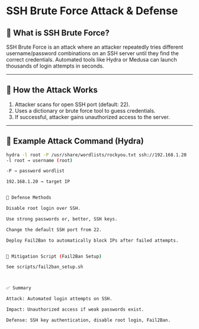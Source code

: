 # SSH Brute Force Attack & Defense

## 🔹 What is SSH Brute Force?
SSH Brute Force is an attack where an attacker repeatedly tries different username/password combinations on an SSH server until they find the correct credentials. Automated tools like Hydra or Medusa can launch thousands of login attempts in seconds.

---

## 🔹 How the Attack Works
1. Attacker scans for open SSH port (default: 22).
2. Uses a dictionary or brute force tool to guess credentials.
3. If successful, attacker gains unauthorized access to the server.

---

## 🔹 Example Attack Command (Hydra)
```bash
hydra -l root -P /usr/share/wordlists/rockyou.txt ssh://192.168.1.20
-l root → username (root)

-P → password wordlist

192.168.1.20 → target IP


🔹 Defense Methods

Disable root login over SSH.

Use strong passwords or, better, SSH keys.

Change the default SSH port from 22.

Deploy Fail2Ban to automatically block IPs after failed attempts.


🔹 Mitigation Script (Fail2Ban Setup)

See scripts/fail2ban_setup.sh



✅ Summary

Attack: Automated login attempts on SSH.

Impact: Unauthorized access if weak passwords exist.

Defense: SSH key authentication, disable root login, Fail2Ban.